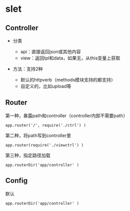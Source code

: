 # slet

## Controller

- 分类
    - api：直接返回json或其他内容
    - view：返回tpl和data，如果无，从this变量上获取

- 方法：支持2种
    - 默认的httpverb（methods模块支持的都支持）
    - 自定义的，比如upload等

## Router

第一种，暴露path和controller（controller内部不需要path）

```
app.router('/', require('./ctrl') )  
```

第二种，将path写到controller里

```
app.router(require('./viewctrl') )  
```

第三种，指定路径加载

```
app.routerDir('app/controller' )  
```


## Config

默认


```
app.routerDir('app/controller' )  
```